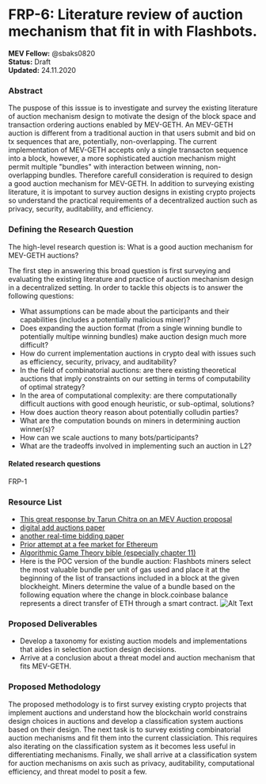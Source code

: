# FRP-6: Literature review of auction mechanism that fit in with Flashbots.


**MEV Fellow:** @sbaks0820
</br> **Status:** Draft
</br> **Updated:** 24.11.2020

### Abstract
The puspose of this isssue is to investigate and survey the existing literature of auction mechanism design to motivate the design of the block space and transaction ordering auctions enabled by MEV-GETH.
An MEV-GETH auction is different from a traditional auction in that users submit and bid on tx sequences that are, potentially, non-overlapping.
The current implementation of MEV-GETH accepts only a single transacton sequence into a block, however, a more sophisticated auction mechanism might permit multiple "bundles" with interaction between winning, non-overlapping bundles.
Therefore carefull consideration is required to design a good auction mechanism for MEV-GETH.
In addition to surveying existing literature, it is impotant to survey auction designs in existing crypto projects so understand the practical requirements of a decentralized auction such as privacy, security, auditability, and efficiency.

### Defining the Research Question

The high-level research question is: What is a good auction mechanism for MEV-GETH auctions? 

The first step in answering this broad question is first surveying and evaluating the existing literature and practice of auction mechanism design in a decentralized setting.
In order to tackle this objects is to answer the following questions:
* What assumptions can be made about the participants and their capabilities (includes a potentially malicious miner)?
* Does expanding the auction format (from a single winning bundle to potentially multipe winning bundles) make auction design much more difficult?
* How do current implementation auctions in crypto deal with issues such as efficiency, security, privacy, and auditability?
* In the field of combinatorial auctions: are there existing theoretical auctions that imply constraints on our setting in terms of computability of optimal strategy?
* In the area of computational complexity: are there computationally difficult auctions with good enough heuristic, or sub-optimal, solutions?
* How does auction theory reason about potentially colludin parties?
* What are the computation bounds on miners in determining auction winner(s)?
* How can we scale auctions to many bots/participants?
* What are the tradeoffs involved in implementing such an auction in L2?

#### Related research questions
FRP-1

### Resource List
* [This great response by Tarun Chitra on an MEV Auction proposal](https://ethresear.ch/t/mev-auction-auctioning-transaction-ordering-rights-as-a-solution-to-miner-extractable-value/6788/3)
* [digital add auctions paper](https://arxiv.org/pdf/1610.03013.pdf)
* [another real-time bidding paper](http://wnzhang.net/share/rtb-papers/repeat-auction.pdf)
* [Prior attempt at a fee market for Ethereum](https://arxiv.org/pdf/1901.06830.pdf)
* [Algorithmic Game Theory bible (especially chapter 11)](https://www.cs.cmu.edu/~sandholm/cs15-892F13/algorithmic-game-theory.pdf)
* Here is the POC version of the bundle auction: Flashbots miners select the most valuable bundle per unit of gas used and place it at the beginning of the list of transactions included in a block at the given blockheight. Miners determine the value of a bundle based on the following equation where the change in block.coinbase balance represents a direct transfer of ETH through a smart contract.
![Alt Text](https://user-images.githubusercontent.com/15959632/99228128-7c883b00-27ec-11eb-8b95-3896b21e0b08.png)

### Proposed Deliverables
* Develop a taxonomy for existing auction models and implementations that aides in selection auction design decisions.
* Arrive at a conclusion about a threat model and auction mechanism that fits MEV-GETH.


### Proposed Methodology 
The proposed methodology is to first survey existing crypto projects that implement auctions and understand how the blockchain world constrains design choices in auctions and develop a classification system auctions based on their design.
The next task is to survey existing combinatorial auction mechanisms and fit them into the current classiciation. 
This requires also iterating on the classification system as it becomes less useful in differentiating mechanisms.
Finally, we shall arrive at a classification system for auction mechanisms on axis such as privacy, auditability, computational efficiency, and threat model to posit a few.
